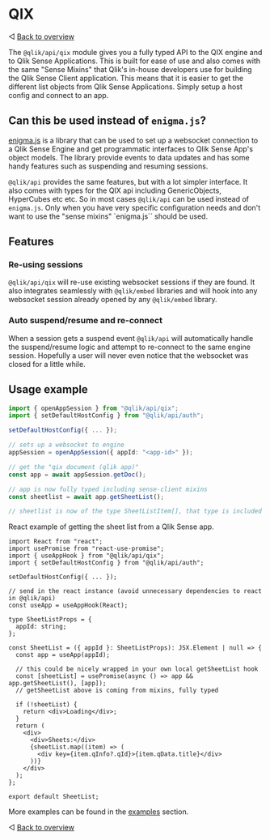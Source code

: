 # QIX

◁ [Back to overview](../README.md)

The `@qlik/api/qix` module gives you a fully typed API to the QIX engine and to Qlik Sense Applications. This is built for ease of use and also comes with the same "Sense Mixins" that Qlik's in-house developers use for building the Qlik Sense Client application. This means that it is easier to get the different list objects from Qlik Sense Applications. Simply setup a host config and connect to an app.

## Can this be used instead of `enigma.js`?

[enigma.js](https://github.com/qlik-oss/enigma.js) is a library that can be used to set up a websocket connection to a Qlik Sense Engine and get programmatic interfaces to Qlik Sense App's object models. The library provide events to data updates and has some handy features such as suspending and resuming sessions.

`@qlik/api` provides the same features, but with a lot simpler interface. It also comes with types for the QIX api including GenericObjects, HyperCubes etc etc. So in most cases `@qlik/api` can be used instead of `enigma.js`. Only when you have very specific configuration needs and don't want to use the "sense mixins" `enigma.js`` should be used.

## Features

### Re-using sessions

`@qlik/api/qix` will re-use existing websocket sessions if they are found. It also integrates seamlessly with `@qlik/embed` libraries and will hook into any websocket session already opened by any `@qlik/embed` library.

### Auto suspend/resume and re-connect

When a session gets a suspend event `@qlik/api` will automatically handle the suspend/resume logic and attempt to re-connect to the same engine session. Hopefully a user will never even notice that the websocket was closed for a little while.

## Usage example

```ts
import { openAppSession } from "@qlik/api/qix";
import { setDefaultHostConfig } from "@qlik/api/auth";

setDefaultHostConfig({ ... });

// sets up a websocket to engine
appSession = openAppSession({ appId: "<app-id>" });

// get the "qix document (qlik app)"
const app = await appSession.getDoc();

// app is now fully typed including sense-client mixins
const sheetlist = await app.getSheetList();

// sheetlist is now of the type SheetListItem[], that type is included in the package.
```

React example of getting the sheet list from a Qlik Sense app.

```tsx
import React from "react";
import usePromise from "react-use-promise";
import { useAppHook } from "@qlik/api/qix";
import { setDefaultHostConfig } from "@qlik/api/auth";

setDefaultHostConfig({ ... });

// send in the react instance (avoid unnecessary dependencies to react in @qlik/api)
const useApp = useAppHook(React);

type SheetListProps = {
  appId: string;
};

const SheetList = ({ appId }: SheetListProps): JSX.Element | null => {
  const app = useApp(appId);

  // this could be nicely wrapped in your own local getSheetList hook
  const [sheetList] = usePromise(async () => app && app.getSheetList(), [app]);
  // getSheetList above is coming from mixins, fully typed

  if (!sheetList) {
    return <div>Loading</div>;
  }
  return (
    <div>
      <div>Sheets:</div>
      {sheetList.map((item) => (
        <div key={item.qInfo?.qId}>{item.qData.title}</div>
      ))}
    </div>
  );
};

export default SheetList;
```

More examples can be found in the [examples](examples.md) section.

◁ [Back to overview](../README.md)
